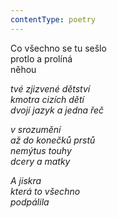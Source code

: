 ```yaml
---
contentType: poetry
---
```


<section>

Co všechno se tu sešlo  
protlo a prolíná  
něhou

_tvé zjizvené dětství  
kmotra cizích dětí  
dvojí jazyk a jedna řeč_

</section>

<section>

_v srozumění  
až do konečků prstů  
nemýtus touhy  
dcery a matky_

</section>

<section>

_A jiskra  
která to všechno  
podpálila_

</section>
